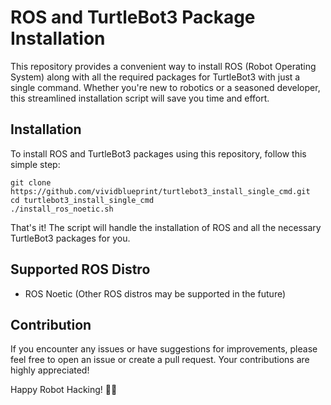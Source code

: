 # ROS and TurtleBot3 Package Installation

This repository provides a convenient way to install ROS (Robot Operating System) along with all the required packages for TurtleBot3 with just a single command. Whether you're new to robotics or a seasoned developer, this streamlined installation script will save you time and effort.

## Installation

To install ROS and TurtleBot3 packages using this repository, follow this simple step:
```
git clone https://github.com/vividblueprint/turtlebot3_install_single_cmd.git
cd turtlebot3_install_single_cmd
./install_ros_noetic.sh
```
That's it! The script will handle the installation of ROS and all the necessary TurtleBot3 packages for you.

## Supported ROS Distro

- ROS Noetic (Other ROS distros may be supported in the future)

## Contribution

If you encounter any issues or have suggestions for improvements, please feel free to open an issue or create a pull request. Your contributions are highly appreciated!

Happy Robot Hacking! 🤖🚀
